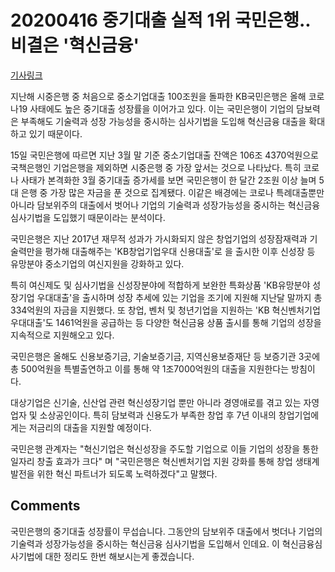 # 20200416 중기대출 실적 1위 국민은행..비결은 '혁신금융'

[기사링크](<https://www.fnnews.com/news/202004151249531335>)



지난해 시중은행 중 처음으로 중소기업대출 100조원을 돌파한 KB국민은행은 올해 코로나19 사태에도 높은 중기대출 성장률을 이어가고 있다. 이는 국민은행이 기업의 담보력은 부족해도 기술력과 성장 가능성을 중시하는 심사기법을 도입해 혁신금융 대출을 확대하고 있기 때문이다.



15일 국민은행에 따르면 지난 3월 말 기준 중소기업대출 잔액은 106조 4370억원으로 국책은행인 기업은행을 제외하면 시중은행 중 가장 앞서는 것으로 나타났다. 특히 코로나 사태가 본격화한 3월 중기대출 증가세를 보면 국민은행이 한 달간 2조원 이상 늘며 5대 은행 중 가장 많은 자금을 푼 것으로 집계됐다. 이같은 배경에는 코로나 특례대출뿐만 아니라 담보위주의 대출에서 벗어나 기업의 기술력과 성장가능성을 중시하는 혁신금융 심사기법을 도입했기 때문이라는 분석이다.



국민은행은 지난 2017년 재무적 성과가 가시화되지 않은 창업기업의 성장잠재력과 기술력만을 평가해 대출해주는 'KB창업기업우대 신용대출'로 을 출시한 이후 신성장 등 유망분야 중소기업의 여신지원을 강화하고 있다.



특히 여신제도 및 심사기법을 신성장분야에 적합하게 보완한 특화상품 'KB유망분야 성장기업 우대대출'을 출시하며 성장 추세에 있는 기업을 조기에 지원해 지난달 말까지 총 334억원의 자금을 지원했다. 또 창업, 벤처 및 청년기업을 지원하는 'KB 혁신벤처기업 우대대출'도 1461억원을 공급하는 등 다양한 혁신금융 상품 출시를 통해 기업의 성장을 지속적으로 지원해오고 있다.



국민은행은 올해도 신용보증기금, 기술보증기금, 지역신용보증재단 등 보증기관 3곳에 총 500억원을 특별출연하고 이를 통해 약 1조7000억원의 대출을 지원한다는 방침이다.



대상기업은 신기술, 신산업 관련 혁신성장기업 뿐만 아니라 경영애로를 겪고 있는 자영업자 및 소상공인이다. 특히 담보력과 신용도가 부족한 창업 후 7년 이내의 창업기업에게는 저금리의 대출을 지원할 예정이다.



국민은행 관계자는 "혁신기업은 혁신성장을 주도할 기업으로 이들 기업의 성장을 통한 일자리 창출 효과가 크다" 며 "국민은행은 혁신벤처기업 지원 강화를 통해 창업 생태계 발전을 위한 혁신 파트너가 되도록 노력하겠다"고 말했다.



## Comments

국민은행의 중기대출 성장률이 무섭습니다. 그동안의 담보위주 대출에서 벗더나 기업의 기술력과 성장가능성을 중시하는 혁신금융 심사기법을 도입해서 인데요.
이 혁신금융심사기법에 대한 정리도 한번 해보시는게 좋겠습니다.